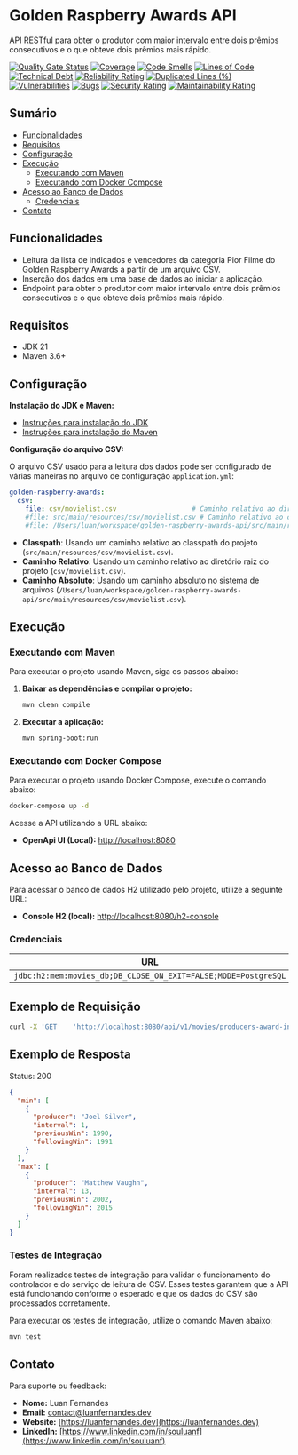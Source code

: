 
# Golden Raspberry Awards API

API RESTful para obter o produtor com maior intervalo entre dois prêmios consecutivos e o que obteve dois prêmios mais rápido.

[![Quality Gate Status](https://sonarcloud.io/api/project_badges/measure?project=souluanf_golden-raspberry-awards-api&metric=alert_status)](https://sonarcloud.io/summary/new_code?id=souluanf_golden-raspberry-awards-api)
[![Coverage](https://sonarcloud.io/api/project_badges/measure?project=souluanf_golden-raspberry-awards-api&metric=coverage)](https://sonarcloud.io/summary/new_code?id=souluanf_golden-raspberry-awards-api)
[![Code Smells](https://sonarcloud.io/api/project_badges/measure?project=souluanf_golden-raspberry-awards-api&metric=code_smells)](https://sonarcloud.io/summary/new_code?id=souluanf_golden-raspberry-awards-api)
[![Lines of Code](https://sonarcloud.io/api/project_badges/measure?project=souluanf_golden-raspberry-awards-api&metric=ncloc)](https://sonarcloud.io/summary/new_code?id=souluanf_golden-raspberry-awards-api)
[![Technical Debt](https://sonarcloud.io/api/project_badges/measure?project=souluanf_golden-raspberry-awards-api&metric=sqale_index)](https://sonarcloud.io/summary/new_code?id=souluanf_golden-raspberry-awards-api)
[![Reliability Rating](https://sonarcloud.io/api/project_badges/measure?project=souluanf_golden-raspberry-awards-api&metric=reliability_rating)](https://sonarcloud.io/summary/new_code?id=souluanf_golden-raspberry-awards-api)
[![Duplicated Lines (%)](https://sonarcloud.io/api/project_badges/measure?project=souluanf_golden-raspberry-awards-api&metric=duplicated_lines_density)](https://sonarcloud.io/summary/new_code?id=souluanf_golden-raspberry-awards-api)
[![Vulnerabilities](https://sonarcloud.io/api/project_badges/measure?project=souluanf_golden-raspberry-awards-api&metric=vulnerabilities)](https://sonarcloud.io/summary/new_code?id=souluanf_golden-raspberry-awards-api)
[![Bugs](https://sonarcloud.io/api/project_badges/measure?project=souluanf_golden-raspberry-awards-api&metric=bugs)](https://sonarcloud.io/summary/new_code?id=souluanf_golden-raspberry-awards-api)
[![Security Rating](https://sonarcloud.io/api/project_badges/measure?project=souluanf_golden-raspberry-awards-api&metric=security_rating)](https://sonarcloud.io/summary/new_code?id=souluanf_golden-raspberry-awards-api)
[![Maintainability Rating](https://sonarcloud.io/api/project_badges/measure?project=souluanf_golden-raspberry-awards-api&metric=sqale_rating)](https://sonarcloud.io/summary/new_code?id=souluanf_golden-raspberry-awards-api)

## Sumário

- [Funcionalidades](#funcionalidades)
- [Requisitos](#requisitos)
- [Configuração](#configuração)
- [Execução](#execução)
    - [Executando com Maven](#executando-com-maven)
    - [Executando com Docker Compose](#executando-com-docker-compose)
- [Acesso ao Banco de Dados](#acesso-ao-banco-de-dados)
    - [Credenciais](#credenciais)
- [Contato](#contato)

## Funcionalidades

- Leitura da lista de indicados e vencedores da categoria Pior Filme do Golden Raspberry Awards a partir de um arquivo CSV.
- Inserção dos dados em uma base de dados ao iniciar a aplicação.
- Endpoint para obter o produtor com maior intervalo entre dois prêmios consecutivos e o que obteve dois prêmios mais rápido.

## Requisitos

- JDK 21
- Maven 3.6+

## Configuração

**Instalação do JDK e Maven:**
- [Instruções para instalação do JDK](https://docs.oracle.com/en/java/javase/21/install/overview-jdk-installation.html)
- [Instruções para instalação do Maven](https://maven.apache.org/install.html)

**Configuração do arquivo CSV:**

O arquivo CSV usado para a leitura dos dados pode ser configurado de várias maneiras no arquivo de configuração `application.yml`:

```yaml
golden-raspberry-awards:
  csv:
    file: csv/movielist.csv                   # Caminho relativo ao diretório raiz do projeto
    #file: src/main/resources/csv/movielist.csv # Caminho relativo ao classpath do projeto
    #file: /Users/luan/workspace/golden-raspberry-awards-api/src/main/resources/csv/movielist.csv # Caminho absoluto
```

- **Classpath**: Usando um caminho relativo ao classpath do projeto (`src/main/resources/csv/movielist.csv`).
- **Caminho Relativo**: Usando um caminho relativo ao diretório raiz do projeto (`csv/movielist.csv`).
- **Caminho Absoluto**: Usando um caminho absoluto no sistema de arquivos (`/Users/luan/workspace/golden-raspberry-awards-api/src/main/resources/csv/movielist.csv`).

## Execução

### Executando com Maven

Para executar o projeto usando Maven, siga os passos abaixo:

1. **Baixar as dependências e compilar o projeto:**
   ```bash
   mvn clean compile
   ```

2. **Executar a aplicação:**
   ```bash
   mvn spring-boot:run
   ```

### Executando com Docker Compose

Para executar o projeto usando Docker Compose, execute o comando abaixo:

```bash
docker-compose up -d
```

Acesse a API utilizando a URL abaixo:

- **OpenApi UI (Local):** [http://localhost:8080](http://localhost:8080)

## Acesso ao Banco de Dados

Para acessar o banco de dados H2 utilizado pelo projeto, utilize a seguinte URL:

- **Console H2 (local):** [http://localhost:8080/h2-console](http://localhost:8080/h2-console)

### Credenciais

|                            **URL**                             | **Username** | **Password** |
|:--------------------------------------------------------------:|:------------:|:------------:|
| `jdbc:h2:mem:movies_db;DB_CLOSE_ON_EXIT=FALSE;MODE=PostgreSQL` |    `user`    |              |

## Exemplo de Requisição
```bash
curl -X 'GET'   'http://localhost:8080/api/v1/movies/producers-award-intervals'   -H 'accept: application/json'
```

## Exemplo de Resposta
Status: 200
```json
{
  "min": [
    {
      "producer": "Joel Silver",
      "interval": 1,
      "previousWin": 1990,
      "followingWin": 1991
    }
  ],
  "max": [
    {
      "producer": "Matthew Vaughn",
      "interval": 13,
      "previousWin": 2002,
      "followingWin": 2015
    }
  ]
}
```

### Testes de Integração

Foram realizados testes de integração para validar o funcionamento do controlador e do serviço de leitura de CSV. Esses testes garantem que a API está funcionando conforme o esperado e que os dados do CSV são processados corretamente.

Para executar os testes de integração, utilize o comando Maven abaixo:

```bash
mvn test
```

## Contato

Para suporte ou feedback:

- **Nome:** Luan Fernandes
- **Email:**  [contact@luanfernandes.dev](mailto:contact@luanfernandes.dev)
- **Website:** [https://luanfernandes.dev](https://luanfernandes.dev)
- **LinkedIn:** [https://www.linkedin.com/in/souluanf](https://www.linkedin.com/in/souluanf)
